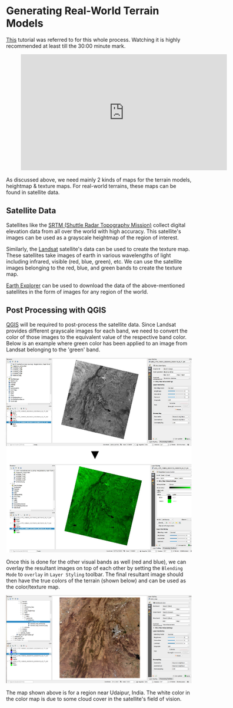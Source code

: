 Generating Real-World Terrain Models
====================================

[This](https://www.youtube.com/watch?v=-ubDqXZtdJE) tutorial was referred to for this whole process. Watching it is highly recommended at least till the 30:00 minute mark.
<figure>
<iframe width="560" height="315" src="https://www.youtube.com/embed/-ubDqXZtdJE?start=1505" title="YouTube video player" frameborder="0" allow="accelerometer; autoplay; clipboard-write; encrypted-media; gyroscope; picture-in-picture" allowfullscreen></iframe>
</figure>

  

As discussed above, we need mainly 2 kinds of maps for the terrain models, heightmap & texture maps. For real-world terrains, these maps can be found in satellite data.

  

Satellite Data
--------------

Satellites like the [SRTM (Shuttle Radar Topography Mission)](https://www.usgs.gov/centers/eros/science/usgs-eros-archive-digital-elevation-shuttle-radar-topography-mission-srtm-1) collect digital elevation data from all over the world with high accuracy. This satellite's images can be used as a grayscale heightmap of the region of interest.

Similarly, the [Landsat](https://www.nasa.gov/mission_pages/landsat/overview/index.html) satellite's data can be used to create the texture map. These satellites take images of earth in various wavelengths of light including infrared, visible (red, blue, green), etc. We can use the satellite images belonging to the red, blue, and green bands to create the texture map.

  

[Earth Explorer](https://earthexplorer.usgs.gov/) can be used to download the data of the above-mentioned satellites in the form of images for any region of the world.

  

Post Processing with QGIS
-------------------------

[QGIS](https://www.qgis.org/en/site/forusers/download.html) will be required to post-process the satellite data. Since Landsat provides different grayscale images for each band, we need to convert the color of those images to the equivalent value of the respective band color. Below is an example where green color has been applied to an image from Landsat belonging to the 'green' band.

  

![Filtering](images/PostFiltering.jpg)

  

Once this is done for the other visual bands as well (red and blue), we can overlay the resultant images on top of each other by setting the `Blending Mode` to `overlay` in `Layer Styling` toolbar. The final resultant image should then have the true colors of the terrain (shown below) and can be used as the color/texture map.

  

![Post Filtering](images/Filtering.jpg)

  

The map shown above is for a region near Udaipur, India. The white color in the color map is due to some cloud cover in the satellite's field of vision.

  
